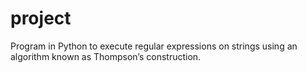 # project

Program in Python to execute regular expressions on
strings using an algorithm known as Thompson’s construction.
